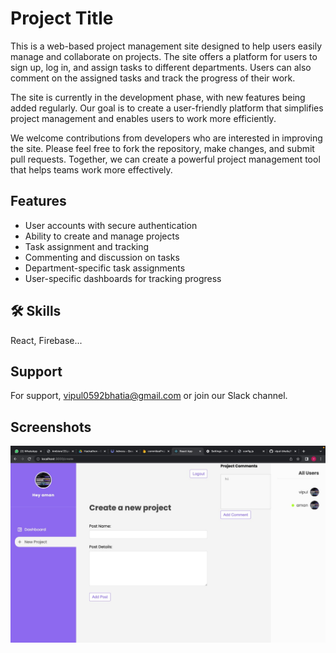 
# Project Title

This is a web-based project management site designed to help users easily manage and collaborate on projects. The site offers a platform for users to sign up, log in, and assign tasks to different departments. Users can also comment on the assigned tasks and track the progress of their work.

The site is currently in the development phase, with new features being added regularly. Our goal is to create a user-friendly platform that simplifies project management and enables users to work more efficiently.

We welcome contributions from developers who are interested in improving the site. Please feel free to fork the repository, make changes, and submit pull requests. Together, we can create a powerful project management tool that helps teams work more effectively.


## Features

- User accounts with secure authentication
- Ability to create and manage projects
- Task assignment and tracking
- Commenting and discussion on tasks
- Department-specific task assignments
- User-specific dashboards for tracking progress


## 🛠 Skills
React, Firebase...




## Support

For support, vipul0592bhatia@gmail.com or join our Slack channel.

## Screenshots

![App Screenshot](https://github.com/vipul-bhatia/Project_Managment_Website/blob/master/WhatsApp%20Image%202023-03-31%20at%209.24.55%20PM.jpeg)

